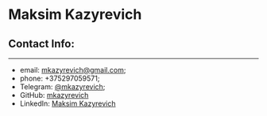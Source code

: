 # Maksim Kazyrevich

## Contact Info:
***
* email: mkazyrevich@gmail.com;
* phone: +375297059571;
* Telegram: [@mkazyrevich](https://t.me/mkazyrevich);
* GitHub: [mkazyrevich](https://github.com/mkazyrevich)
* LinkedIn: [Maksim Kazyrevich](https://www.linkedin.com/in/maksim-kazyrevich-53aa47167/)






